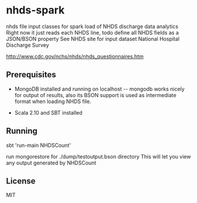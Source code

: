 nhds-spark
===========
nhds file input classes for spark load of NHDS discharge data analytics
Right now it just reads each NHDS line, todo define all NHDS fields as a JSON/BSON property
See NHDS site for input dataset
National Hospital Discharge Survey

http://www.cdc.gov/nchs/nhds/nhds_questionnaires.htm


Prerequisites
-------------

* MongoDB installed and running on localhost  -- mongodb works nicely for output of results, also its BSON support
is used as intermediate format when loading NHDS file.

* Scala 2.10 and SBT installed


Running
-------
sbt 'run-main NHDSCount'

run mongorestore for ./dump/testoutput.bson directory
This will let you view any output generated by NHDSCount

License
-------

MIT